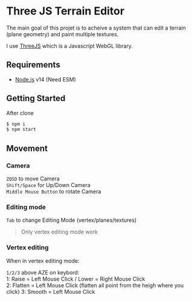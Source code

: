 # Three JS Terrain Editor

The main goal of this projet is to acheive a system that can edit a terrain (plane geometry) and paint multiple textures.

I use [ThreeJS](https://threejs.org/) which is a Javascript WebGL library.

## Requirements
- [Node.js](https://nodejs.org/en/) v14 (Need ESM)

## Getting Started

After clone
```bash
$ npm i
$ npm start
```

## Movement

### Camera
`ZQSD` to move Camera  
`Shift/Space` for Up/Down Camera  
`Middle Mouse Button` to rotate Camera

### Editing mode
`Tab` to change Editing Mode (vertex/planes/textures)  
> Only vertex editing mode work

### Vertex editing
When in vertex editing mode:

`1/2/3` above AZE on keybord:  
1: Raise = Left Mouse Click / Lower = Right Mouse Click  
2: Flatten = Left Mouse Click (flatten all point from the heigh where you click)
3: Smooth = Left Mouse Click